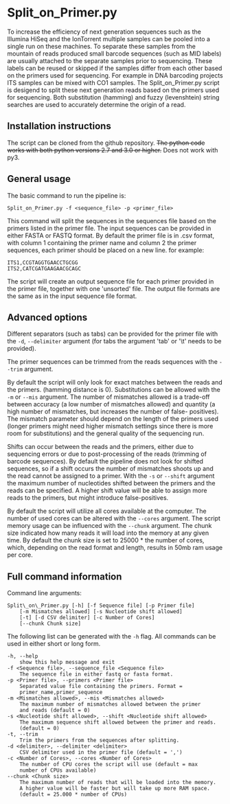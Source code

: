 Split\_on\_Primer.py
===================

To increase the efficiency of next generation sequences such as the Illumina HiSeq and the
IonTorrent multiple samples can be pooled into a single run on these machines. To separate
these samples from the mountain of reads produced small barcode sequences (such as MID
labels) are usually attached to the separate samples prior to sequencing. These labels can
be reused or skipped if the samples differ from each other based on the primers used for
sequencing. For example in DNA barcoding projects ITS samples can be mixed with CO1 samples.
The Split\_on\_Primer.py script is desigend to split these next generation reads based on
the primers used for sequencing. Both substitution (hamming) and fuzzy (levenshtein)
string searches are used to accurately determine the origin of a read.

Installation instructions
-------------------------

The script can be cloned from the github repository. ~~The python code works with 
both python versions 2.7 and 3.0 or higher.~~ Does not work with py3.

General usage
-------------

The basic command to run the pipeline is:

`Split_on_Primer.py -f <sequence_file> -p <primer_file>`

This command will split the sequences in the sequences file based on the primers listed
in the primer file. The input sequences can be provided in either FASTA or FASTQ format.
By default the primer file is in .csv format, with column 1 containing the primer name and
column 2 the primer sequences, each primer should be placed on a new line. for example:

	ITS1,CCGTAGGTGAACCTGCGG
	ITS2,CATCGATGAAGAACGCAGC

The script will create an output sequence file for each primer provided in the primer file,
together with one 'unsorted' file. The output file formats are the same as in the input
sequence file format.

Advanced options
----------------

Different separators (such as tabs) can be provided for the primer file with the `-d`,
`--delimiter` argument (for tabs the argument 'tab' or '\t' needs to be provided).

The primer sequences can be trimmed from the reads sequences with the `--trim` argument.

By default the script will only look for exact matches between the reads and the primers.
(hamming distance is 0). Substitutions can be allowed with the `-m` or `--mis` argument.
The number of mismatches allowed is a trade-off between accuracy (a low number of mismatches
allowed) and quantity (a high number of mismatches, but increases the number of false-
positives). The mismatch parameter should depend on the length of the primers used (longer
primers might need higher mismatch settings since there is more room for substitutions)
and the general quality of the sequencing run.

Shifts can occur between the reads and the primers, either due to sequencing errors or due
to post-processing of the reads (trimming of barcode sequences). By default the pipeline
does not look for shifted sequences, so if a shift occurs the number of mismatches shoots
up and the read cannot be assigned to a primer. With the `-s` or `--shift` argument the
maximum number of nucleotides shifted between the primers and the reads can be specified.
A higher shift value will be able to assign more reads to the primers, but might introduce
false-positives.

By default the script will utilize all cores available at the computer. The number of used
cores can be altered with the `--cores` argument. The script memory usage can be influenced
with the `--chunk` argument. The chunk size indicated how many reads it will load into the
memory at any given time. By default the chunk size is set to 25000 * the number of cores,
which, depending on the read format and length, results in 50mb ram usage per core.

Full command information
------------------------

Command line arguments:

	Split\_on\_Primer.py [-h] [-f Sequence file] [-p Primer file]
		[-m Mismatches allowed] [-s Nucleotide shift allowed]
		[-t] [-d CSV delimiter] [-c Number of Cores]
		[--chunk Chunk size]

The following list can be generated with the `-h` flag. All commands can be
used in either short or long form.

	-h, --help
		show this help message and exit
	-f <Sequence file>, --sequence_file <Sequence file>
		The sequence file in either fastq or fasta format.
	-p <Primer file>, --primers <Primer file>
		Separated value file containing the primers. Format =
		primer_name,primer_sequence
	-m <Mismatches allowed>, --mis <Mismatches allowed>
		The maximum number of mismatches allowed between the primer
		and reads (default = 0)
	-s <Nucleotide shift allowed>, --shift <Nucleotide shift allowed>
		The maximum sequence shift allowed between the primer and reads.
		(default = 0)
	-t, --trim
		Trim the primers from the sequences after splitting.
	-d <delimiter>, --delimiter <delimiter>
		CSV delimiter used in the primer file (default = ',')
	-c <Number of Cores>, --cores <Number of Cores>
		The number of CPU cores the script will use (default = max
		number of CPUs available)
	--chunk <Chunk size>
		The maximum number of reads that will be loaded into the memory.
		A higher value will be faster but will take up more RAM space.
		(default = 25.000 * number of CPUs)

